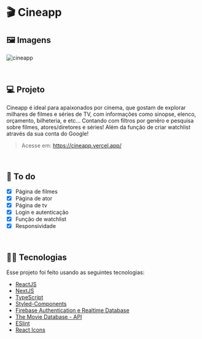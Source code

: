 
# 🎬 Cineapp

## 🖼 Imagens
![cineapp](https://user-images.githubusercontent.com/70612836/128612355-0d875460-ef5b-4d52-bc85-377285d9edce.png)


&nbsp;

## 💻 Projeto

Cineapp é ideal para apaixonados por cinema, que gostam de explorar milhares de filmes e séries de TV, com informações como sinopse, elenco, orçamento, bilheteria, e etc... Contando com filtros por genêro e pesquisa sobre filmes, atores/diretores e séries! Além da função de criar watchlist através da sua conta do Google! 
> Acesse em: https://cineapp.vercel.app/

&nbsp;

## 🧠 To do
- [x] Página de filmes
- [x] Página de ator
- [x] Página de tv
- [x] Login e autenticação
- [x] Função de watchlist 
- [x] Responsividade

&nbsp;

## 👩‍💻 Tecnologias

Esse projeto foi feito usando as seguintes tecnologias: 
- [ReactJS](https://reactjs.org)
- [NextJS](https://nextjs.org/)
- [TypeScript](https://www.typescriptlang.org/)
- [Styled-Components](https://styled-components.com/)
- [Firebase Authentication e Realtime Database](https://firebase.google.com/?hl=pt)
- [The Movie Database - API](https://developers.themoviedb.org/3/getting-started/introduction)
- [ESlint](https://eslint.org/)
- [React Icons](https://react-icons.github.io/react-icons/)

